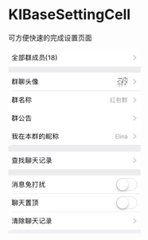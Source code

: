 # KIBaseSettingCell

可方便快速的完成设置页面

![image](https://github.com/xinyuly/KIBaseSettingCell/blob/master/exan.jpeg)
